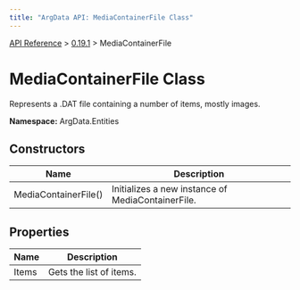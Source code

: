 ```yaml
---
title: "ArgData API: MediaContainerFile Class"
---
```


[API Reference](/argdata/api/) &gt; [0.19.1](/argdata/api/0.19.1/) &gt; MediaContainerFile

# MediaContainerFile Class

Represents a .DAT file containing a number of items, mostly images.

**Namespace:** ArgData.Entities

## Constructors

<table class="table table-bordered table-striped ">
<thead>
  <tr>
    <th>Name</th>
    <th>Description</th>
  </tr>
</thead>
<tbody>
  <tr>
    <td>MediaContainerFile()</td>
    <td>Initializes a new instance of MediaContainerFile.</td>
  </tr>
</tbody>
</table>


## Properties

<table class="table table-bordered table-striped ">
<thead>
  <tr>
    <th>Name</th>
    <th>Description</th>
  </tr>
</thead>
<tbody>
  <tr>
    <td>Items</td>
    <td>Gets the list of items.</td>
  </tr>
</tbody>
</table>


